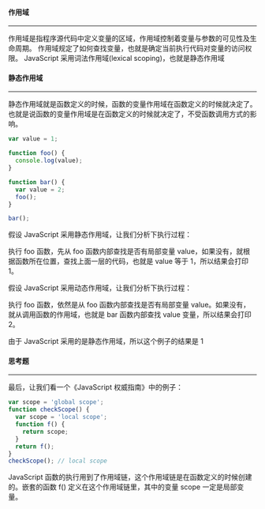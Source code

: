 #### 作用域

---

作用域是指程序源代码中定义变量的区域，作用域控制着变量与参数的可见性及生命周期。
作用域规定了如何查找变量，也就是确定当前执行代码对变量的访问权限。
JavaScript 采用词法作用域(lexical scoping)，也就是静态作用域

#### 静态作用域

---

静态作用域就是函数定义的时候，函数的变量作用域在函数定义的时候就决定了。
也就是说函数的变量作用域是在函数定义的时候就决定了，不受函数调用方式的影响。

```javascript
var value = 1;

function foo() {
  console.log(value);
}

function bar() {
  var value = 2;
  foo();
}

bar();
```

假设 JavaScript 采用静态作用域，让我们分析下执行过程：

执行 foo 函数，先从 foo 函数内部查找是否有局部变量 value，如果没有，就根据函数所在位置，查找上面一层的代码，也就是 value 等于 1，所以结果会打印 1。

假设 JavaScript 采用动态作用域，让我们分析下执行过程：

执行 foo 函数，依然是从 foo 函数内部查找是否有局部变量 value。如果没有，就从调用函数的作用域，也就是 bar 函数内部查找 value 变量，所以结果会打印 2。

由于 JavaScript 采用的是静态作用域，所以这个例子的结果是 1

#### 思考题

---

最后，让我们看一个《JavaScript 权威指南》中的例子：

```javascript
var scope = 'global scope';
function checkScope() {
  var scope = 'local scope';
  function f() {
    return scope;
  }
  return f();
}
checkScope(); // local scope
```

JavaScript 函数的执行用到了作用域链，这个作用域链是在函数定义的时候创建的。嵌套的函数 f() 定义在这个作用域链里，其中的变量 scope 一定是局部变量。
